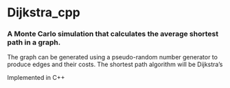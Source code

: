 # Dijkstra_cpp
### A Monte Carlo simulation that calculates the average shortest path in a graph. 
The graph can be generated using a pseudo-random number generator to produce edges and their costs. 
The shortest path algorithm will be Dijkstra’s

Implemented in C++
